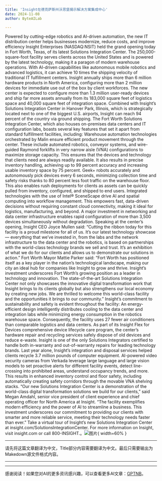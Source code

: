 ```yaml
---
title: 'Insight在德克萨斯州沃思堡揭示解决方案集成中心'
date: 2024-11-08
author: ByteAILab

---
```


Powered by cutting-edge robotics and AI-driven automation, the new IT distribution center helps businesses modernize, reduce costs, and improve efficiency
Insight Enterprises (NASDAQ:NSIT) held the grand opening today in Fort Worth, Texas, of its latest Solutions Integration Center. The 250,000-square-foot facility serves clients across the United States and is powered by the latest technology, making it a paragon of modern warehouse operations. With AI-driven capabilities like autonomous mobile robotics and advanced logistics, it can achieve 10 times the shipping velocity of traditional IT fulfillment centers.
Insight annually ships more than 6 million hardware products in North America, configuring more than 2 million devices for immediate use out of the box by client workforces. The new center is expected to configure more than 1.3 million user-ready devices and ship far more assets annually from its 183,000 square feet of logistics space and 40,000 square feet of integration space. Combined with Insight’s Solutions Integration Center in Hanover Park, Illinois, which is strategically located next to one of the biggest U.S. airports, Insight can reach 94 percent of the country via ground shipping.
The Fort Worth Solutions Integration Center, which also houses on-premises data centers and IT configuration labs, boasts several key features that set it apart from standard fulfillment facilities, including:
Warehouse automation technologies orchestrated by Malin ensure efficient product movement through the center. These include automated robotics, conveyor systems, and wire-guided Raymond forklifts in very narrow aisle (VNA) configurations to maximize storage capacity. This ensures that the devices and technology that clients need are always readily available. It also results in precise inventory handling, achieving up to 99 percent accuracy and increasing usable inventory space by 75 percent.
Geek+ robots accurately and autonomously pick devices every 6 seconds, minimizing collection time and safety risks thanks to 80 percent less foot traffic on the warehouse floor. This also enables rush deployments for clients as assets can be quickly pulled from inventory, configured, and shipped to end users.
Integrated technologies with the use of Intel® SceneScape drive AI and spatial computing into workflow management. This empowers fast, data-driven decisions without requiring constant cloud connectivity, making it ideal for logistics, manufacturing, and beyond.
A major investment in networking and data center infrastructure enables rapid configuration of more than 3,500 devices simultaneously without degradation.
Speaking at the center’s opening, Insight CEO Joyce Mullen said: “Cutting the ribbon today for this facility is a proud milestone for all of us. It’s our latest technology showcase — everything that we’ve invested in, from the labs and the network infrastructure to the data center and the robotics, is based on partnerships with the world-class technology brands we sell and trust. It’s an exhibition of what we do for our clients and allows us to demonstrate our solutions in action.”
Fort Worth Mayor Mattie Parker said: “Fort Worth has positioned itself as a key player in the nation’s technological landscape, making our city an ideal hub for companies like Insight to grow and thrive. Insight’s investment underscores Fort Worth’s growing position as a leader in technology and innovation. The state-of-the-art Solutions Integration Center not only showcases the innovative digital transformation work that Insight brings to its clients globally but also strengthens our local economy by creating new jobs. We are thrilled to welcome this world-class facility and the opportunities it brings to our community.”
Insight’s commitment to sustainability and safety is evident throughout the facility:
An energy-efficient design intelligently distributes cooling to the data center and integration labs while minimizing energy consumption in the robotics warehouse space. Consequently, the facility uses 27 fewer air conditioners than comparable logistics and data centers.
As part of its Insight Flex for Devices comprehensive device lifecycle care program, the center’s hardware repair and recycling services safely dispose of old devices and reduce e-waste. Insight is one of the only Solutions Integrators certified to handle both in-warranty and out-of-warranty repairs for leading technology brands. Last year alone, Insight’s integration and disposal services helped clients recycle 3.7 million pounds of computer equipment.
AI-powered video security cameras from Verkada leverage large language and large vision models to set proactive alerts for different facility events, detect line-crossing into prohibited areas, understand occupancy trends, and more. This results in enhanced inventory control and floor safety, including automatically creating safety corridors through the movable VNA shelving stacks.
“Our new Solutions Integration Center is a demonstration of the world-class digital transformation solutions we build for our clients,” said Megan Amdahl, senior vice president of client experience and chief operating officer for North America at Insight. “The facility exemplifies modern efficiency and the power of AI to streamline a business. This investment underscores our commitment to providing our clients with smarter and more reliable service, meeting their technology needs faster than ever.”
Take a virtual tour of Insight’s new Solutions Integration Center at insight.com/SolutionsIntegrationCenter. For more information on Insight, visit insight.com or call 800-INSIGHT.。![图片](https://ai-techpark.com/wp-content/uploads/2024/11/robo-960x540.jpg){ width=60% }

---
请先将这篇文章翻译为中文，Title部分内容需要翻译为中文。最后只需要输出为Makedown源文件格式内容。

---
---
感谢阅读！如果您对AI的更多资讯感兴趣，可以查看更多AI文章：[GPTNB](https://gptnb.com)。